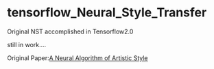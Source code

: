 # tensorflow_Neural_Style_Transfer

Original NST accomplished in Tensorflow2.0

still in work....

Original Paper:[A Neural Algorithm of Artistic Style](https://arxiv.org/abs/1508.06576)


